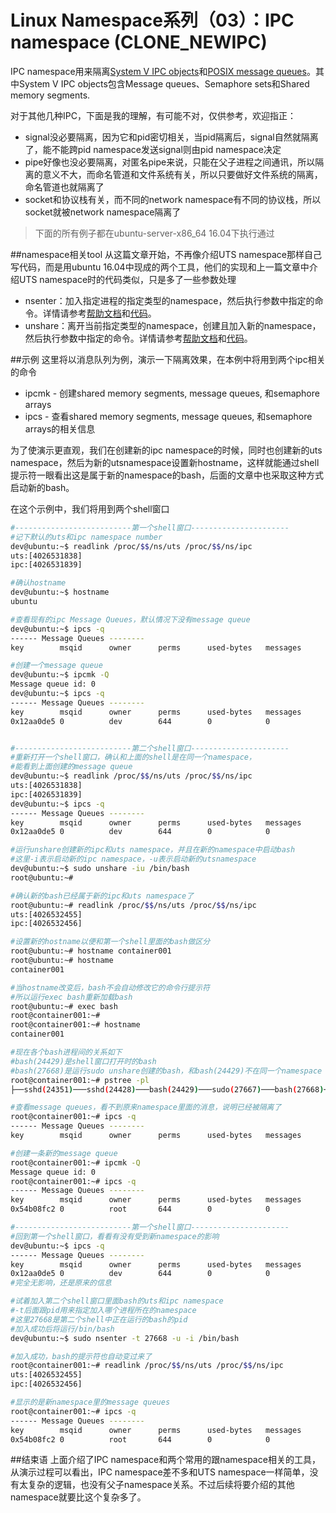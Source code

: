 # Linux Namespace系列（03）：IPC namespace (CLONE_NEWIPC)

IPC namespace用来隔离[System V IPC objects](http://man7.org/linux/man-pages/man7/svipc.7.html)和[POSIX message queues](http://man7.org/linux/man-pages/man7/mq_overview.7.html)。其中System V IPC objects包含Message queues、Semaphore sets和Shared memory segments. 

对于其他几种IPC，下面是我的理解，有可能不对，仅供参考，欢迎指正：

* signal没必要隔离，因为它和pid密切相关，当pid隔离后，signal自然就隔离了，能不能跨pid namespace发送signal则由pid namespace决定
* pipe好像也没必要隔离，对匿名pipe来说，只能在父子进程之间通讯，所以隔离的意义不大，而命名管道和文件系统有关，所以只要做好文件系统的隔离，命名管道也就隔离了
* socket和协议栈有关，而不同的network namespace有不同的协议栈，所以socket就被network namespace隔离了

>下面的所有例子都在ubuntu-server-x86_64 16.04下执行通过

##namespace相关tool
从这篇文章开始，不再像介绍UTS namespace那样自己写代码，而是用ubuntu 16.04中现成的两个工具，他们的实现和上一篇文章中介绍UTS namespace时的代码类似，只是多了一些参数处理

* nsenter：加入指定进程的指定类型的namespace，然后执行参数中指定的命令。详情请参考[帮助文档](http://man7.org/linux/man-pages/man1/nsenter.1.html)和[代码](https://github.com/karelzak/util-linux/blob/master/sys-utils/nsenter.c)。
* unshare：离开当前指定类型的namespace，创建且加入新的namespace，然后执行参数中指定的命令。详情请参考[帮助文档](http://man7.org/linux/man-pages/man1/unshare.1.html)和[代码](https://github.com/karelzak/util-linux/blob/master/sys-utils/unshare.c)。

##示例
这里将以消息队列为例，演示一下隔离效果，在本例中将用到两个ipc相关的命令

* ipcmk - 创建shared memory segments, message queues, 和semaphore arrays
* ipcs -  查看shared memory segments, message queues, 和semaphore arrays的相关信息

为了使演示更直观，我们在创建新的ipc namespace的时候，同时也创建新的uts namespace，然后为新的utsnamespace设置新hostname，这样就能通过shell提示符一眼看出这是属于新的namespace的bash，后面的文章中也采取这种方式启动新的bash。

在这个示例中，我们将用到两个shell窗口
```bash
#--------------------------第一个shell窗口----------------------
#记下默认的uts和ipc namespace number
dev@ubuntu:~$ readlink /proc/$$/ns/uts /proc/$$/ns/ipc
uts:[4026531838]
ipc:[4026531839]

#确认hostname
dev@ubuntu:~$ hostname
ubuntu

#查看现有的ipc Message Queues，默认情况下没有message queue
dev@ubuntu:~$ ipcs -q
------ Message Queues --------
key        msqid      owner      perms      used-bytes   messages

#创建一个message queue
dev@ubuntu:~$ ipcmk -Q
Message queue id: 0
dev@ubuntu:~$ ipcs -q
------ Message Queues --------
key        msqid      owner      perms      used-bytes   messages
0x12aa0de5 0          dev        644        0            0


#--------------------------第二个shell窗口----------------------
#重新打开一个shell窗口，确认和上面的shell是在同一个namespace，
#能看到上面创建的message queue
dev@ubuntu:~$ readlink /proc/$$/ns/uts /proc/$$/ns/ipc
uts:[4026531838]
ipc:[4026531839]
dev@ubuntu:~$ ipcs -q
------ Message Queues --------
key        msqid      owner      perms      used-bytes   messages
0x12aa0de5 0          dev        644        0            0

#运行unshare创建新的ipc和uts namespace，并且在新的namespace中启动bash
#这里-i表示启动新的ipc namespace，-u表示启动新的utsnamespace
dev@ubuntu:~$ sudo unshare -iu /bin/bash
root@ubuntu:~#

#确认新的bash已经属于新的ipc和uts namespace了
root@ubuntu:~# readlink /proc/$$/ns/uts /proc/$$/ns/ipc
uts:[4026532455]
ipc:[4026532456]

#设置新的hostname以便和第一个shell里面的bash做区分
root@ubuntu:~# hostname container001
root@ubuntu:~# hostname
container001

#当hostname改变后，bash不会自动修改它的命令行提示符
#所以运行exec bash重新加载bash
root@ubuntu:~# exec bash
root@container001:~#
root@container001:~# hostname
container001

#现在各个bash进程间的关系如下
#bash(24429)是shell窗口打开时的bash
#bash(27668)是运行sudo unshare创建的bash，和bash(24429)不在同一个namespace
root@container001:~# pstree -pl
├──sshd(24351)───sshd(24428)───bash(24429)───sudo(27667)───bash(27668)───pstree(27695)

#查看message queues，看不到原来namespace里面的消息，说明已经被隔离了
root@container001:~# ipcs -q
------ Message Queues --------
key        msqid      owner      perms      used-bytes   messages

#创建一条新的message queue
root@container001:~# ipcmk -Q
Message queue id: 0
root@container001:~# ipcs -q
------ Message Queues --------
key        msqid      owner      perms      used-bytes   messages
0x54b08fc2 0          root       644        0            0

#--------------------------第一个shell窗口----------------------
#回到第一个shell窗口，看看有没有受到新namespace的影响
dev@ubuntu:~$ ipcs -q
------ Message Queues --------
key        msqid      owner      perms      used-bytes   messages
0x12aa0de5 0          dev        644        0            0
#完全无影响，还是原来的信息

#试着加入第二个shell窗口里面bash的uts和ipc namespace
#-t后面跟pid用来指定加入哪个进程所在的namespace
#这里27668是第二个shell中正在运行的bash的pid
#加入成功后将运行/bin/bash
dev@ubuntu:~$ sudo nsenter -t 27668 -u -i /bin/bash

#加入成功，bash的提示符也自动变过来了
root@container001:~# readlink /proc/$$/ns/uts /proc/$$/ns/ipc
uts:[4026532455]
ipc:[4026532456]

#显示的是新namespace里的message queues
root@container001:~# ipcs -q
------ Message Queues --------
key        msqid      owner      perms      used-bytes   messages
0x54b08fc2 0          root       644        0            0

```

##结束语
上面介绍了IPC namespace和两个常用的跟namespace相关的工具，从演示过程可以看出，IPC namespace差不多和UTS namespace一样简单，没有太复杂的逻辑，也没有父子namespace关系。不过后续将要介绍的其他namespace就要比这个复杂多了。